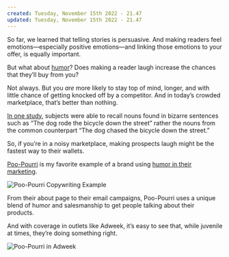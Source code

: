 ```yaml
---
created: Tuesday, November 15th 2022 - 21.47
updated: Tuesday, November 15th 2022 - 21.47
---
```

So far, we learned that telling stories is persuasive. And making readers feel emotions—especially positive emotions—and linking those emotions to your offer, is equally important.

But what about [humor](https://sleeknote.com/blog/funny-email-examples)? Does making a reader laugh increase the chances that they’ll buy from you?

Not always. But you _are_ more likely to stay top of mind, longer, and with little chance of getting knocked off by a competitor. And in today’s crowded marketplace, that’s better than nothing.

[In one study](https://link.springer.com/article/10.3758/s13421-013-0335-4), subjects were able to recall nouns found in bizarre sentences such as “The dog rode the bicycle down the street” rather the nouns from the common counterpart “The dog chased the bicycle down the street.”

So, if you’re in a noisy marketplace, making prospects laugh might be the fastest way to their wallets.

[Poo-Pourri](https://www.poopourri.com/) is my favorite example of a brand using [humor in their marketing](https://sleeknote.com/blog/funny-email-examples).

![Poo-Pourri Copywriting Example](https://www.drip.com/hs-fs/hubfs/Imported_Blog_Media/Poo-Pourri-Copywriting-Example-1024x552.png?width=1024&height=552&name=Poo-Pourri-Copywriting-Example-1024x552.png)

From their about page to their email campaigns, Poo-Pourri uses a unique blend of humor and salesmanship to get people talking about their products.

And with coverage in outlets like Adweek, it’s easy to see that, while juvenile at times, they’re doing something right.

![Poo-Pourri in Adweek](https://www.drip.com/hs-fs/hubfs/Imported_Blog_Media/Poo-Pourri-in-Adweek-1024x552.png?width=1024&height=552&name=Poo-Pourri-in-Adweek-1024x552.png)